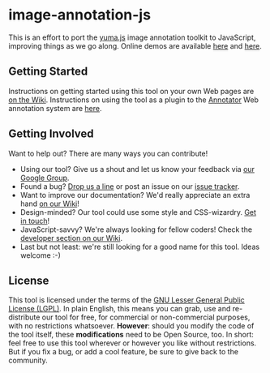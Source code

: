 # image-annotation-js

This is an effort to port the [yuma.js](http://yuma-js.github.com) image annotation toolkit to JavaScript, improving things as we go along. Online demos are available [here](http://yuma-js.github.com/yuma2.html) and [here](http://yuma-js.github.com/okfn_plugin.html).

## Getting Started

Instructions on getting started using this tool on your own Web pages are [on the Wiki](image-annotation-js/wiki/Getting-Started). Instructions on using the tool as a plugin to the [Annotator](http://okfnlabs.org/annotator/) Web annotation system are [here](image-annotation-js/wiki/Getting-Started-OKFN).

## Getting Involved

Want to help out? There are many ways you can contribute!

* Using our tool? Give us a shout and let us know your feedback via [our Google Group](http://groups.google.com/group/yuma-annotation).
* Found a bug? [Drop us a line](http://groups.google.com/group/yuma-annotation) or post an issue on our [issue tracker](image-annotation-js/issues).
* Want to improve our documentation? We'd really appreciate an extra hand [on our Wiki](image-annotation-js/wiki)!
* Design-minded? Our tool could use some style and CSS-wizardry. [Get in touch](http://groups.google.com/group/yuma-annotation)!
* JavaScript-savvy? We're always looking for fellow coders! Check the [developer section on our Wiki](image-annotation-js/wiki/Developers).
* Last but not least: we're still looking for a good name for this tool. Ideas welcome :-)

## License

This tool is licensed under the terms of the [GNU Lesser General Public License (LGPL)](image-annotation-js/blob/master/lgpl-3.0.txt). In plain English, this means you can grab, use and re-distribute our tool for free, for commercial or non-commercial purposes, with no restrictions whatsoever. __However__: should you modify the code of the tool itself, these __modifications__ need to be Open Source, too. In short: feel free to use this tool wherever or however you like without restrictions. But if you fix a bug, or add a cool feature, be sure to give back to the community.

